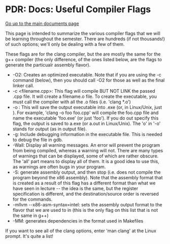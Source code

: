 PDR: Docs: Useful Compiler Flags
================================

[Go up to the main documents page](index.html)

This page is intended to summarize the various compiler flags that we will be learning throughout the semester.  There are hundreds (if not thousands!) of such options; we'll only be dealing with a few of them.

These flags are for the clang compiler, but the are mostly the same for the g++ compiler (the only difference, of the ones listed below, are the flags to generate the particualr assembly flavor).

- -O2: Creates an optimized executable.  Note that if you are using the -c command (below), then you should call -O2 for those as well as the final linker call.
- -c <filename.cpp>: This flag will compile BUT NOT LINK the passed .cpp file.  It will create a filename.o file.  To create the executable, you must call the compiler with all the .o files (i.e. 'clang *.o')
- -o <filename>: This will save the output executable into <filename>.exe (or, in Linux/Unix, just <filename>).  For example, 'clang -o foo foo.cpp' will compile the foo.cpp file and name the executable 'foo.exe' (or just 'foo').  If you do out specify this flag, the output is saved to a.exe (or a.out in Linux/Unix).  The 'o' in '-o' stands for output (as in output file).
- -g: Include debugging information in the executable file.  This is needed to debug the file in gdb.
- -Wall: Display all warning messages.  An error will prevent the program from being compiled, whereas a warning will not.  There are many types of warnings that can be displayed, some of which are rather obscure.  The 'all' part means to display all of them.  It is a good idea to use this, as warnings are often bugs in your program.
- -S: generate assembly output, and then stop (i.e. does not compile the program beyond the x86 assembly).  Note that the assembly format that is created as a result of this flag has a different format than what we have seen in lecture -- the idea is the same, but the register specification is different, and the destination/source order is reversed for the commands.
- -mllvm --x86-asm-syntax=intel: sets the assembly output format to the flavor that we are used to in (this is the only flag on this list that is not the same in g++)
- -MM: generates dependencies in the format used in Makefiles

If you want to see all of the clang options, enter 'man clang' at the Linux prompt.  It's quite a list!

